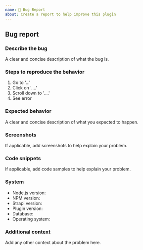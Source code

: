 ```yaml
---
name: 🐛 Bug Report
about: Create a report to help improve this plugin
---
```


<!--
Hello 👋 Thank you for submitting an issue.
-->

## Bug report

### Describe the bug

A clear and concise description of what the bug is.

### Steps to reproduce the behavior

1. Go to '...'
2. Click on '....'
3. Scroll down to '....'
4. See error

### Expected behavior

A clear and concise description of what you expected to happen.

### Screenshots

If applicable, add screenshots to help explain your problem.

### Code snippets

If applicable, add code samples to help explain your problem.

### System

- Node.js version: <!-- Please ensure you are using the Node LTS version (v12 / v14) -->
- NPM version:
- Strapi version:
- Plugin version:
- Database:
- Operating system:

### Additional context

Add any other context about the problem here.
